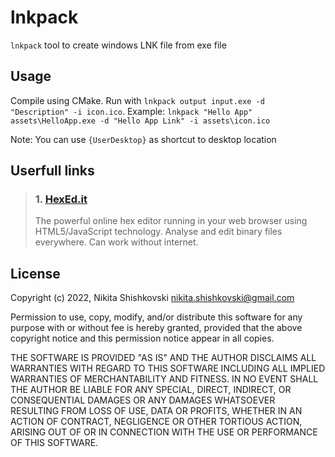 # lnkpack

`lnkpack` tool to create windows LNK file from exe file

## Usage

Compile using CMake. Run with `lnkpack output input.exe -d "Description" -i icon.ico`.
Example: `lnkpack "Hello App" assets\HelloApp.exe -d "Hello App Link" -i assets\icon.ico`

Note: You can use `{UserDesktop}` as shortcut to desktop location

## Userfull links

> ### 1. [HexEd.it](https://hexed.it/)
> The powerful online hex editor running in your web browser using HTML5/JavaScript technology. Analyse and edit binary files everywhere.
> Can work without internet.

## License

Copyright (c) 2022, Nikita Shishkovski <nikita.shishkovski@gmail.com>

Permission to use, copy, modify, and/or distribute this software for any
purpose with or without fee is hereby granted, provided that the above
copyright notice and this permission notice appear in all copies.

THE SOFTWARE IS PROVIDED "AS IS" AND THE AUTHOR DISCLAIMS ALL WARRANTIES WITH
REGARD TO THIS SOFTWARE INCLUDING ALL IMPLIED WARRANTIES OF MERCHANTABILITY AND
FITNESS. IN NO EVENT SHALL THE AUTHOR BE LIABLE FOR ANY SPECIAL, DIRECT,
INDIRECT, OR CONSEQUENTIAL DAMAGES OR ANY DAMAGES WHATSOEVER RESULTING FROM
LOSS OF USE, DATA OR PROFITS, WHETHER IN AN ACTION OF CONTRACT, NEGLIGENCE OR
OTHER TORTIOUS ACTION, ARISING OUT OF OR IN CONNECTION WITH THE USE OR
PERFORMANCE OF THIS SOFTWARE.

